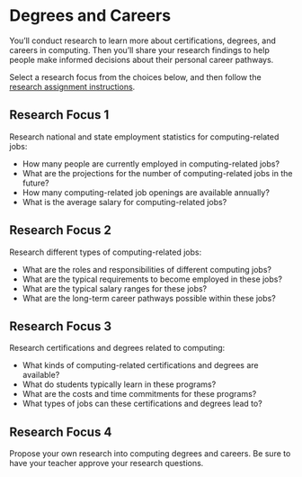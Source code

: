 # Degrees and Careers

You’ll conduct research to learn more about certifications, degrees, and careers in computing. Then you’ll share your research findings to help people make informed decisions about their personal career pathways.

Select a research focus from the choices below, and then follow the [research assignment instructions](../research-report.md).

## Research Focus 1

Research national and state employment statistics for computing-related jobs:

* How many people are currently employed in computing-related jobs?
* What are the projections for the number of computing-related jobs in the future?
* How many computing-related job openings are available annually?
* What is the average salary for computing-related jobs?

## Research Focus 2

Research different types of computing-related jobs:

* What are the roles and responsibilities of different computing jobs?
* What are the typical requirements to become employed in these jobs?
* What are the typical salary ranges for these jobs?
* What are the long-term career pathways possible within these jobs?

## Research Focus 3

Research certifications and degrees related to computing:

* What kinds of computing-related certifications and degrees are available?
* What do students typically learn in these programs?
* What are the costs and time commitments for these programs?
* What types of jobs can these certifications and degrees lead to?

## Research Focus 4

Propose your own research into computing degrees and careers. Be sure to have your teacher approve your research questions.

